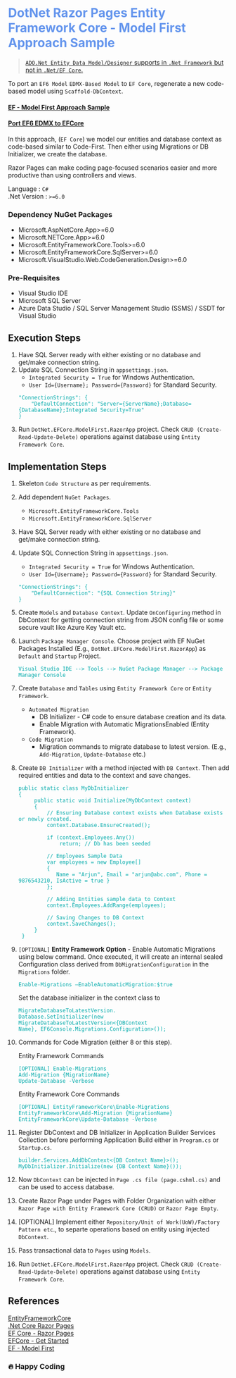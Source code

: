 <div style="color:cornflowerblue">

# DotNet Razor Pages Entity Framework Core - Model First Approach Sample

</div>

> [`ADO.Net Entity Data Model/Designer` supports in `.Net Framework` but not in `.Net/EF Core`.](https://docs.microsoft.com/en-us/answers/questions/363546/adonet-entity-data-model.html)

To port an `EF6 Model` `EDMX-Based Model` to `EF Core`, regenerate a new code-based model using `Scaffold-DbContext`.

#### [EF - Model First Approach Sample](https://www.entityframeworktutorial.net/model-first-with-entity-framework.aspx)

#### [Port EF6 EDMX to EFCore](https://docs.microsoft.com/ef/efcore-and-ef6/porting/port-edmx)

In this approach, (`EF Core`) we model our entities and database context as code-based similar to Code-First. Then either using Migrations or DB Initializer, we create the database.

Razor Pages can make coding page-focused scenarios easier and more productive than using controllers and views.

Language : `C#` <br/>
.Net Version : `>=6.0`

### **Dependency NuGet Packages**

- Microsoft.AspNetCore.App>=6.0
- Microsoft.NETCore.App>=6.0
- Microsoft.EntityFrameworkCore.Tools>=6.0
- Microsoft.EntityFrameworkCore.SqlServer>=6.0
- Microsoft.VisualStudio.Web.CodeGeneration.Design>=6.0

### **Pre-Requisites**

- Visual Studio IDE
- Microsoft SQL Server
- Azure Data Studio / SQL Server Management Studio (SSMS) / SSDT for Visual Studio

## **Execution Steps**

1. Have SQL Server ready with either existing or no database and get/make connection string.
2. Update SQL Connection String in `appsettings.json`.
   - `Integrated Security = True` for Windows Authentication.
   - `User Id={Username}; Password={Password}` for Standard Security.
   <pre><code style="color:#00aaaa">"ConnectionStrings": {
       "DefaultConnection": "Server={ServerName};Database={DatabaseName};Integrated Security=True"
   }</code></pre>
3. Run `DotNet.EFCore.ModelFirst.RazorApp` project. Check `CRUD (Create-Read-Update-Delete)` operations against database using `Entity Framework Core`.

## **Implementation Steps**

1. Skeleton `Code Structure` as per requirements.
2. Add dependent `NuGet Packages`.
   - `Microsoft.EntityFrameworkCore.Tools`
   - `Microsoft.EntityFrameworkCore.SqlServer`
3. Have SQL Server ready with either existing or no database and get/make connection string.
4. Update SQL Connection String in `appsettings.json`.
   - `Integrated Security = True` for Windows Authentication.
   - `User Id={Username}; Password={Password}` for Standard Security.
   <pre><code style="color:#00aaaa">"ConnectionStrings": {
       "DefaultConnection": "{SQL Connection String}"
   }</code></pre>
5. Create `Models` and `Database Context`. Update `OnConfiguring` method in DbContext for getting connection string from JSON config file or some secure vault like Azure Key Vault etc.

6. Launch `Package Manager Console`. Choose project with EF NuGet Packages Installed (E.g., `DotNet.EFCore.ModelFirst.RazorApp`) as `Default` and `Startup` Project.

   <pre><code style="color:#00aaaa">Visual Studio IDE --> Tools --> NuGet Package Manager --> Package Manager Console</code></pre>

7. Create `Database` and `Tables` using `Entity Framework Core` or `Entity Framework`.

   - `Automated Migration`
     - DB Initializer - C# code to ensure database creation and its data.
     - Enable Migration with Automatic MigrationsEnabled (Entity Framework).
   - `Code Migration`
     - Migration commands to migrate database to latest version. (E.g., `Add-Migration`, `Update-Database` etc.)

8. Create `DB Initializer` with a method injected with `DB Context`. Then add required entities and data to the context and save changes.
   <pre><code style="color:#00aaaa">public static class MyDbInitializer
   {
        public static void Initialize(MyDbContext context)
        {
            // Ensuring Database context exists when Database exists or newly created.
            context.Database.EnsureCreated();
   
            if (context.Employees.Any())
                return; // Db has been seeded
   
            // Employees Sample Data
            var employees = new Employee[]
            {
               Name = "Arjun", Email = "arjun@abc.com", Phone = 9876543210, IsActive = true }
            };
            
            // Adding Entities sample data to Context
            context.Employees.AddRange(employees);
   
            // Saving Changes to DB Context
            context.SaveChanges();
        }
    }</code></pre>

9. `[OPTIONAL]` **Entity Framework Option** - Enable Automatic Migrations using below command. Once executed, it will create an internal sealed Configuration class derived from `DbMigrationConfiguration` in the `Migrations` folder.
   <pre><code style="color:#00aaaa">Enable-Migrations –EnableAutomaticMigration:$true</code></pre>

   Set the database initializer in the context class to <pre><code style="color:#00aaaa">MigrateDatabaseToLatestVersion.
   Database.SetInitializer(new MigrateDatabaseToLatestVersion<{DBContext Name}, EF6Console.Migrations.Configuration>());</code></pre>

10. Commands for Code Migration (either 8 or this step).

    Entity Framework Commands
    <pre><code style="color:#00aaaa">[OPTIONAL] Enable-Migrations
    Add-Migration {MigrationName}
    Update-Database -Verbose</code></pre>

    Entity Framework Core Commands
    <pre><code style="color:#00aaaa">[OPTIONAL] EntityFrameworkCore\Enable-Migrations
    EntityFrameworkCore\Add-Migration {MigrationName}
    EntityFrameworkCore\Update-Database -Verbose</code></pre>

11. Register DbContext and DB Initializer in Application Builder Services Collection before performing Application Build either in `Program.cs` or `Startup.cs`.
    <pre><code style="color:#00aaaa">builder.Services.AddDbContext<{DB Context Name}>();
    MyDbInitializer.Initialize(new {DB Context Name}());</code></pre>
12. Now `DbContext` can be injected in `Page .cs file (page.cshml.cs)` and can be used to access database.
13. Create Razor Page under Pages with Folder Organization with either `Razor Page with Entity Framework Core (CRUD)` or `Razor Page Empty`.
14. [OPTIONAL] Implement either `Repository/Unit of Work(UoW)/Factory Pattern etc`., to separte operations based on entity using injected `DbContext`.
15. Pass transactional data to `Pages` using `Models`.
16. Run `DotNet.EFCore.ModelFirst.RazorApp` project. Check `CRUD (Create-Read-Update-Delete)` operations against database using `Entity Framework Core`.

## References

[EntityFrameworkCore](https://docs.microsoft.com/ef/core/)<br/>
[.Net Core Razor Pages](https://docs.microsoft.com/aspnet/core/razor-pages/?view=aspnetcore-6.0&tabs=visual-studio)<br/>
[EF Core - Razor Pages](https://docs.microsoft.com/aspnet/core/data/ef-rp/intro?view=aspnetcore-6.0&tabs=visual-studio)<br/>
[EFCore - Get Started](https://docs.microsoft.com/aspnet/core/data/ef-mvc/intro?view=aspnetcore-6.0)<br/>
[EF - Model First](https://docs.microsoft.com/ef/ef6/modeling/designer/workflows/model-first)

### :fire: Happy Coding
